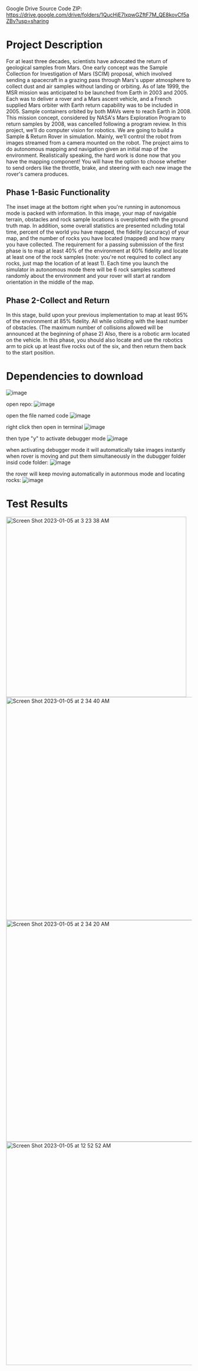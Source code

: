 Google Drive Source Code ZIP: https://drive.google.com/drive/folders/1QucHjE7lxpwGZftF7M_QE8kovCf5aZBv?usp=sharing 

# Project Description
For at least three decades, scientists have advocated the return of geological samples from Mars. One early concept was the Sample Collection for Investigation of Mars (SCIM) proposal, which involved sending a spacecraft in a grazing pass through Mars's upper atmosphere to collect dust and air samples without landing or orbiting. As of late 1999, the MSR mission was anticipated to be launched from Earth in 2003 and 2005. Each was to deliver a rover and a Mars ascent vehicle, and a French supplied Mars orbiter with Earth return capability was to be included in 2005. Sample containers orbited by both MAVs were to reach Earth in 2008. This mission concept, considered by NASA's Mars Exploration Program to return samples by 2008, was cancelled
following a program review. In this project, we’ll do computer vision for robotics. We are going to build a Sample & Return Rover in simulation. Mainly, we’ll control the robot from images streamed from a camera mounted on the robot. The project aims to do autonomous mapping and navigation given an initial map of the environment. Realistically speaking, the hard work is done now that you have the mapping component! You will have the option to choose whether to send orders like the throttle, brake, and steering with each new image the rover's camera produces.

## Phase 1-Basic Functionality
The inset image at the bottom right when you're running in autonomous mode is packed with information. In this image, your map of navigable terrain, obstacles and rock sample locations is overplotted with the ground truth map. In addition, some overall statistics are presented ncluding total time, percent of the world you have mapped, the fidelity (accuracy) of your map, and the number of rocks you have located (mapped) and how many you have collected. The requirement for a passing submission of the first phase is to map at least 40% of the environment at 60% fidelity and locate at least one of the rock samples (note: you're not required to collect any rocks, just map the location of at least 1). Each time you launch the simulator in autonomous mode there will be 6 rock samples scattered randomly about the environment and your rover will start at random orientation in the middle of the map.

## Phase 2-Collect and Return
In this stage, build upon your previous implementation to map at least 95% of the environment at 85% fidelity. All while colliding with the least number of obstacles. (The maximum number of collisions allowed will be announced at the beginning of phase 2) Also, there is a robotic arm located on the vehicle. In this phase, you should also locate and use the robotics arm to pick up at least five rocks out of the six, and then return them back to the start position.

# Dependencies to download
![image](https://user-images.githubusercontent.com/66957026/210679923-04a1a078-b041-401e-9430-46c011c5dd1d.png)

open repo:
![image](https://user-images.githubusercontent.com/93041833/206929367-7125ca55-00a8-49d2-8b1d-9f7b72c53ffb.png)

open the file named code
![image](https://user-images.githubusercontent.com/93041833/206929394-8fc2078f-c8bf-49ce-94f1-5f7d9b7de460.png)

right click then open in terminal
![image](https://user-images.githubusercontent.com/93041833/206929513-3090a169-6cfc-438c-be71-31ca3e2d1903.png)

then type "y" to activate debugger mode
![image](https://user-images.githubusercontent.com/93041833/206929592-77b3ecf2-9a52-444a-af1d-79d7aed62683.png)

when activating debugger mode it will automatically take images instantly when rover is moving and put them simultaneously in the dubugger folder insid code folder:
![image](https://user-images.githubusercontent.com/93041833/206930014-6651008d-8193-4b7a-a96b-47fd4c503355.png)

the rover will keep moving automatically in autonmous mode and locating rocks:
![image](https://user-images.githubusercontent.com/93041833/206930205-a1461aeb-8844-4e21-bd10-8d65fb1f7456.png)

# Test Results 


<img width="489" alt="Screen Shot 2023-01-05 at 3 23 38 AM" src="https://user-images.githubusercontent.com/66957026/210680573-d09903f2-10b9-48f0-939a-8c0095674e17.png">

<img width="605" alt="Screen Shot 2023-01-05 at 2 34 40 AM" src="https://user-images.githubusercontent.com/66957026/210680624-352aad53-3f86-4d39-8528-c2c8f8743f21.png">

<img width="601" alt="Screen Shot 2023-01-05 at 2 34 20 AM" src="https://user-images.githubusercontent.com/66957026/210680646-f9a47141-6a0b-4e2a-a411-4d124a46090d.png">

<img width="606" alt="Screen Shot 2023-01-05 at 12 52 52 AM" src="https://user-images.githubusercontent.com/66957026/210680656-3a60d8b4-21c3-4b40-b786-abf26d81152a.png">



